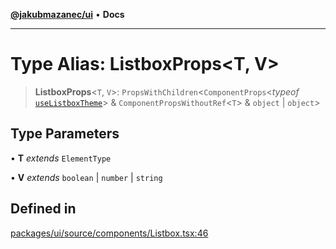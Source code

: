 [**@jakubmazanec/ui**](../README.md) • **Docs**

---

# Type Alias: ListboxProps\<T, V\>

> **ListboxProps**\<`T`, `V`\>: `PropsWithChildren`\<`ComponentProps`\<_typeof_
> [`useListboxTheme`](../functions/useListboxTheme.md)\> & `ComponentPropsWithoutRef`\<`T`\> &
> `object` \| `object`\>

## Type Parameters

• **T** _extends_ `ElementType`

• **V** _extends_ `boolean` \| `number` \| `string`

## Defined in

[packages/ui/source/components/Listbox.tsx:46](https://github.com/jakubmazanec/tools/blob/28bd44b020b25cf8f9b96b5a385bb7c918cf32ab/packages/ui/source/components/Listbox.tsx#L46)
